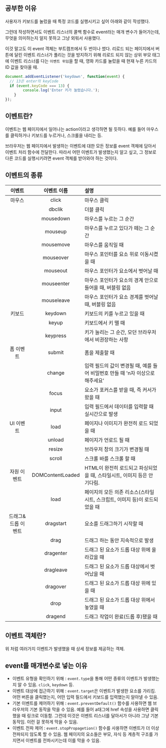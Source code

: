 ## 공부한 이유

사용자가 키보드를 눌렀을 때 특정 코드를 실행시키고 싶어 아래와 같이 작성했다.

그런데 작성하면서도 이벤트 리스너의 콜백 함수로 event라는 매개 변수가 들어가는데, 무엇을 의미하는지 알지 못하고 그냥 외워서 사용했다.

이것 말고도 이 event 객체는 부트캠프에서 두 번이나 썼다. 리로드 되는 페이지에서 버튼에 달린 이벤트 리스너가 풀리는 것을 방지하기 위해 리로드 되지 않는 상위 부모 태그에 이벤트 리스너를 다는 `이벤트 위임`을 할 때, 영화 카드를 눌렀을 때 현재 누른 카드의 ID 값을 찾아올 때.

```javascript
document.addEventListener('keydown', function(event) {
  // 13은 enter의 keyCode  
  if (event.keyCode === 13) {
        console.log('Enter 키가 눌렸습니다.');
    }
});
```

## 이벤트란?

이벤트는 웹 페이지에서 일어나는 action이라고 생각하면 될 듯하다. 예를 들어 마우스를 클릭하거나 키보드를 누르거나, 스크롤을 내리는 등.

브라우저는 웹 페이지에서 발생하는 이벤트에 대한 모든 정보를 event 객체에 담아서 이벤트 처리 함수에 전달한다. 따라서 어떤 이벤트가 발생했는지 알고 싶고, 그 정보로 다른 코드를 실행시키려면 event 객체를 받아와야 하는 것이다.

## 이벤트의 종류

|       이벤트       |   이벤트 이름    | 설명                                                                           |
| :----------------: | :--------------: | :----------------------------------------------------------------------------- |
|       마우스       |      click       | 마우스 클릭                                                                    |
|                    |      dbclik      | 더블 클릭                                                                      |
|                    |    mousedown     | 마우스를 누르는 그 순간                                                        |
|                    |     mouseup      | 마우스를 누르고 있다가 떼는 그 순간                                            |
|                    |    mousemove     | 마우스를 움직일 때                                                             |
|                    |    mouseover     | 마우스 포인터를 요소 위로 이동시켰을 때                                        |
|                    |     mouseout     | 마우스 포인터가 요소에서 벗어날 때                                             |
|                    |    mouseenter    | 마우스 포인터가 요소의 경계 안으로 들어올 때, 버블링 없음                      |
|                    |    mouseleave    | 마우스 포인터가 요소 경계를 벗어날 때, 버블링 없음                             |
|       키보드       |     keydown      | 키보드의 키를 누르고 있을 때                                                   |
|                    |      keyup       | 키보드에서 키 뗄 때                                                            |
|                    |     keypress     | 키가 눌리는 그 순간, 모던 브라우저에서 비권장하는 사항                         |
|     폼 이벤트      |      submit      | 폼을 제출할 때                                                                 |
|                    |      change      | 입력 필드의 값이 변경될 때, 예를 들어 비밀번호 만들 때 'n자 이상으로 해주세요' |
|                    |      focus       | 요소가 포커스를 받을 때, 즉 커서가 왔을 때                                     |
|                    |      input       | 입력 필드에서 데이터를 입력할 때 실시간으로 발생                               |
|     UI 이벤트      |       load       | 페이지나 이미지가 완전히 로드 되었을 때                                        |
|                    |      unload      | 페이지가 언로드 될 때                                                          |
|                    |      resize      | 브라우저 창의 크기가 변경될 때                                                 |
|                    |      scroll      | 스크롤 바를 스크롤 할 때                                                       |
|    자원 이벤트     | DOMContentLoaded | HTML이 완전히 로드되고 파싱되었을 때, 스타일시트, 이미지 등은 안 기다림.       |
|                    |       load       | 페이지의 모든 의존 리소스(스타일시트, 스크립트, 이미지 등)이 로드되었을 때     |
| 드래그&드롭 이벤트 |    dragstart     | 요소를 드래그하기 시작할 때                                                    |
|                    |       drag       | 드래그 하는 동안 지속적으로 발생                                               |
|                    |    dragenter     | 드래그 된 요소가 드롭 대상 위에 올라갔을 때                                    |
|                    |    dragleave     | 드래그 된 요소가 드롭 대상에서 벗어났을 때                                     |
|                    |     dragover     | 드래그 된 요소가 드롭 대상 위에 있을 때                                        |
|                    |       drop       | 드래그 된 요소가 드롭 대상 위에서 놓였을 때                                    |
|                    |     dragend      | 드래그 작업이 완료(드롭 후)됐을 때                                             |

## 이벤트 객체란?

위 처럼 여러가지 이벤트가 발생했을 때 상세 정보를 제공하는 객체.

## event를 매개변수로 넣는 이유

-   이벤트 유형을 확인하기 위해 : `event.type`을 통해 어떤 종류의 이벤트가 발생했는지 알 수 있음. `click`, `keydown` 등.
-   이벤트 대상에 접근하기 위해 : `event.target`은 이벤트가 발생한 요소를 가리킴. 어떤 버튼을 클릭했는지, 어떤 입력 필드에서 키보드를 입력했는지 알아낼 수 있음.
-   기본 이벤트를 제어하기 위해 : `event.preventDefault()` 함수를 사용하면 웹 브라우저의 기본 동작을 막을 수 있음. 예를 들어 a태그에 href 속성을 사용하면 클릭했을 때 링크로 이동함. 그런데 이것은 이벤트 리스너를 달아서가 아니라 그냥 기본동작임. 이런 걸 못하게 막을 수 있음.
-   이벤트 전파 제어 : `event.stopPropagetion()` 함수를 사용하면 이벤트가 더 이상 전파되지 않도록 할 수 있음. 웹 페이지의 요소들은 부모, 자식 등 계층적 구조를 가지면서 이벤트를 전파시키는데 이를 막을 수 있음.